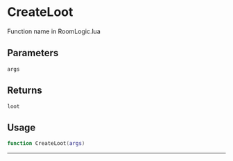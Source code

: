# CreateLoot
Function name in RoomLogic.lua
## Parameters
`args`
## Returns
`loot`
## Usage
```lua
function CreateLoot(args)
```
---
